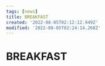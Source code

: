 ```yaml
---
tags: [news]
title: BREAKFAST
created: '2022-08-05T02:12:12.949Z'
modified: '2022-08-05T02:24:14.268Z'
---
```


# BREAKFAST
